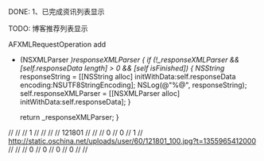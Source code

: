 DONE:
1、已完成资讯列表显示

TODO:
博客推荐列表显示


AFXMLRequestOperation add
- (NSXMLParser *)responseXMLParser {
    if (!_responseXMLParser && [self.responseData length] > 0 && [self isFinished]) {
        NSString* responseString = [[NSString alloc] initWithData:self.responseData encoding:NSUTF8StringEncoding];
        NSLog(@"%@", responseString);
        self.responseXMLParser = [[NSXMLParser alloc] initWithData:self.responseData];
    }
    
    return _responseXMLParser;
}

//<oschina>
//  <result>
//      <errorCode>1</errorCode>
//      <errorMessage><![CDATA[登录成功]]></errorMessage>
//  </result>
//  <user>
//      <uid>121801</uid>
//      <location><![CDATA[江苏 常州]]></location>
//      <name><![CDATA[jimney]]></name>
//      <followers>0</followers>
//      <fans>0</fans>
//      <score>1</score>
//      <portrait>http://static.oschina.net/uploads/user/60/121801_100.jpg?t=1355965412000</portrait>
//  </user>
//  <notice>
//      <atmeCount>0</atmeCount>
//      <msgCount>0</msgCount>
//      <reviewCount>0</reviewCount>
//      <newFansCount>0</newFansCount>
//  </notice>
//</oschina>